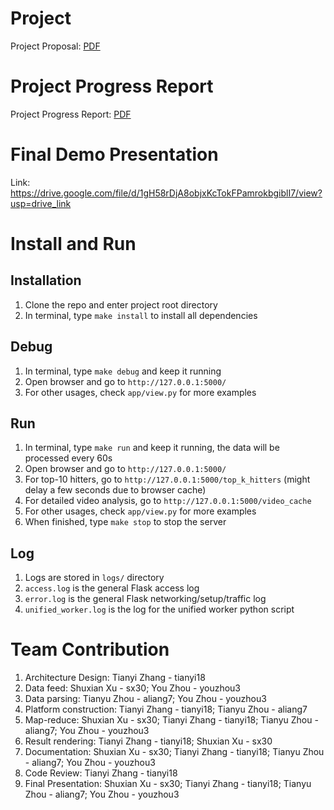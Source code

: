 # Project
Project Proposal: [PDF](https://github.com/CS410Project/Project/blob/main/project_proposal.pdf)

# Project Progress Report
Project Progress Report: [PDF](https://github.com/CS410Project/Project/blob/main/Project%20Progress%20Report.pdf)

# Final Demo Presentation
Link: https://drive.google.com/file/d/1gH58rDjA8objxKcTokFPamrokbgiblI7/view?usp=drive_link

# Install and Run
## Installation
1. Clone the repo and enter project root directory
2. In terminal, type `make install` to install all dependencies

## Debug
1. In terminal, type `make debug` and keep it running
2. Open browser and go to `http://127.0.0.1:5000/`
3. For other usages, check `app/view.py` for more examples

## Run
1. In terminal, type `make run` and keep it running, the data will be processed every 60s
2. Open browser and go to `http://127.0.0.1:5000/`
3. For top-10 hitters, go to `http://127.0.0.1:5000/top_k_hitters` (might delay a few seconds due to browser cache)
4. For detailed video analysis, go to `http://127.0.0.1:5000/video_cache`
5. For other usages, check `app/view.py` for more examples
6. When finished, type `make stop` to stop the server

## Log
1. Logs are stored in `logs/` directory
2. `access.log` is the general Flask access log
3. `error.log` is the general Flask networking/setup/traffic log
4. `unified_worker.log` is the log for the unified worker python script

# Team Contribution 
1. Architecture Design: Tianyi Zhang - tianyi18
2. Data feed: Shuxian Xu - sx30; You Zhou - youzhou3
3. Data parsing: Tianyu Zhou - aliang7; You Zhou - youzhou3
4. Platform construction: Tianyi Zhang - tianyi18; Tianyu Zhou - aliang7
5. Map-reduce: Shuxian Xu - sx30; Tianyi Zhang - tianyi18; Tianyu Zhou - aliang7; You Zhou - youzhou3
6. Result rendering: Tianyi Zhang - tianyi18; Shuxian Xu - sx30
7. Documentation: Shuxian Xu - sx30; Tianyi Zhang - tianyi18; Tianyu Zhou - aliang7; You Zhou - youzhou3
8. Code Review: Tianyi Zhang - tianyi18
9. Final Presentation: Shuxian Xu - sx30; Tianyi Zhang - tianyi18; Tianyu Zhou - aliang7; You Zhou - youzhou3

